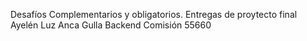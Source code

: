 Desafíos Complementarios y obligatorios.
Entregas de proytecto final
Ayelén Luz Anca Gulla
Backend Comisión 55660
